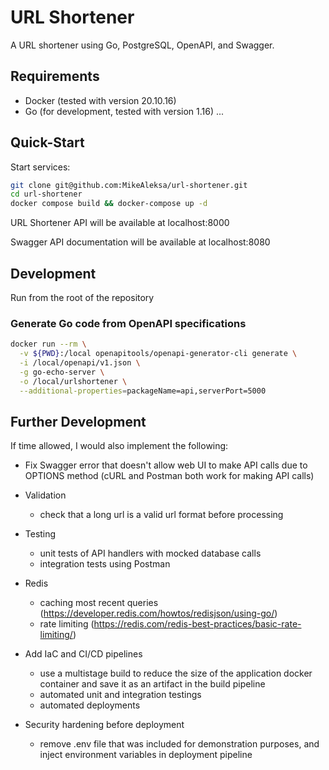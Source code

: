 # URL Shortener

A URL shortener using Go, PostgreSQL, OpenAPI, and Swagger.

## Requirements

- Docker (tested with version 20.10.16)
- Go (for development, tested with version 1.16)
  ...

## Quick-Start

Start services:

```sh
git clone git@github.com:MikeAleksa/url-shortener.git
cd url-shortener
docker compose build && docker-compose up -d
```

URL Shortener API will be available at localhost:8000

Swagger API documentation will be available at localhost:8080

## Development

Run from the root of the repository

### Generate Go code from OpenAPI specifications

```sh
docker run --rm \
  -v ${PWD}:/local openapitools/openapi-generator-cli generate \
  -i /local/openapi/v1.json \
  -g go-echo-server \
  -o /local/urlshortener \
  --additional-properties=packageName=api,serverPort=5000
```

## Further Development

If time allowed, I would also implement the following:

- Fix Swagger error that doesn't allow web UI to make API calls due to OPTIONS method (cURL and Postman both work for making API calls)

- Validation

  - check that a long url is a valid url format before processing

- Testing

  - unit tests of API handlers with mocked database calls
  - integration tests using Postman

- Redis

  - caching most recent queries (https://developer.redis.com/howtos/redisjson/using-go/)
  - rate limiting (https://redis.com/redis-best-practices/basic-rate-limiting/)

- Add IaC and CI/CD pipelines

  - use a multistage build to reduce the size of the application docker container and save it as an artifact in the build pipeline
  - automated unit and integration testings
  - automated deployments

- Security hardening before deployment
  - remove .env file that was included for demonstration purposes, and inject environment variables in deployment pipeline
